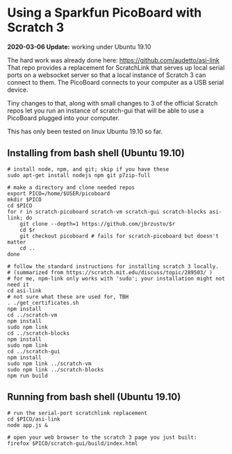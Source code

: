 # Using a Sparkfun PicoBoard with Scratch 3

**2020-03-06 Update:** working under Ubuntu 19.10

The hard work was already done here: https://github.com/audetto/asi-link
That repo provides a replacement for ScratchLink that serves up local
serial ports on a websocket server so that a local instance of Scratch 3
can connect to them.  The PicoBoard connects to your computer as a USB serial device.

Tiny changes to that, along with small changes to 3 of the official Scratch repos
let you run an instance of scratch-gui that will be able to use a PicoBoard plugged
into your computer.

This has only been tested on linux Ubuntu 19.10 so far.

## Installing from bash shell (Ubuntu 19.10)

```
# install node, npm, and git; skip if you have these
sudo apt-get install nodejs npm git p7zip-full

# make a directory and clone needed repos
export PICO=/home/$USER/picoboard
mkdir $PICO
cd $PICO
for r in scratch-picoboard scratch-vm scratch-gui scratch-blocks asi-link; do
    git clone --depth=1 https://github.com/jbrzusto/$r
    cd $r
    git checkout picoboard # fails for scratch-picoboard but doesn't matter
    cd ..
done

# follow the standard instructions for installing scratch 3 locally.
# (summarized from https://scratch.mit.edu/discuss/topic/289503/ )
# for me, npm-link only works with 'sudo'; your installation might not need it
cd asi-link
# not sure what these are used for, TBH
. ./get_certificates.sh
npm install
cd ../scratch-vm
npm install
sudo npm link
cd ../scratch-blocks
npm install
sudo npm link
cd ../scratch-gui
npm install
sudo npm link ../scratch-vm
sudo npm link ../scratch-blocks
npm run build
```


## Running from bash shell (Ubuntu 19.10)
```
# run the serial-port scratchlink replacement
cd $PICO/asi-link
node app.js &

# open your web browser to the scratch 3 page you just built:
firefox $PICO/scratch-gui/build/index.html
```
